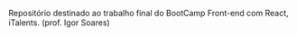 Repositório destinado ao trabalho final do BootCamp Front-end com React, iTalents. (prof. Igor Soares)
